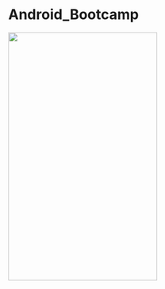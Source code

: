 # Android_Bootcamp
<img src="https://user-images.githubusercontent.com/42887995/138211384-2fb1cd4d-8d0c-4348-aca0-694d6b0c3570.png" width="300" height = "500">
